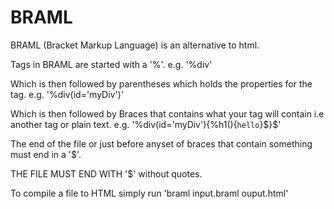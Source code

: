 # BRAML
BRAML (Bracket Markup Language) is an alternative to html.

Tags in BRAML are started with a '%'. e.g. '%div'

Which is then followed by parentheses which holds the properties for the tag. e.g. '%div(id='myDiv')'

Which is then followed by Braces that contains what your tag will contain i.e another tag or plain text. e.g. '%div(id='myDiv'){%h1(){`hello`}$}$'

The end of the file or  just before anyset of braces that contain something must end in a '$'.

THE FILE MUST END WITH '$' without quotes.

To compile a file to HTML simply run 'braml input.braml ouput.html'
